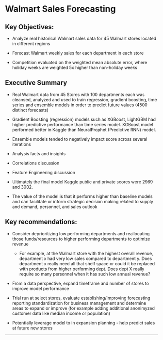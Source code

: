 

# Walmart Sales Forecasting

## Key Objectives:
 
- Analyze real historical Walmart sales data for 45 Walmart stores located in different regions

- Forecast Walmart weekly sales for each department in each store

- Competition evaluated on the weighted mean absolute error, where holiday weeks are weighted 5x higher than non-holiday weeks


## Executive Summary

- Real Walmart data from 45 Stores with 100 departments each was cleansed, analyzed and used to train regression, gradient boosting, time series and ensemble models in order to predict future values (4500 distinct forecasts)

- Gradient Boosting (regression) models such as XGBoost, LightGBM had higher predictive performance than time series model.  XGBoost model performed better in Kaggle than NeuralProphet (Predictive RNN) model.

- Ensemble models tended to negatively impact score across several iterations

- Analysis facts and insights

- Correlations discussion

- Feature Engineering discussion

- Ultimately the final model Kaggle public and private scores were 2969 and 3002.

- The value of the model is that it performs higher than baseline models and can facilitate or inform strategic decision making related to supply and demand, personnel, and sales outlook

## Key recommendations:

- Consider deprioritizing low performing departments and reallocating those funds/resources to higher performing departments to optimize revenue
    
    - For example, at the Walmart store with the highest overall revenue, department x had very low sales compared to department y.  Does department x really need all that shelf space or could it be replaced with products from higher performing dept.  Does dept X really require so many personnel when it has such low annual revenue?
    
- From a data perspective, expand timeframe and number of stores to improve model performance
 
- Trial run at select stores, evaluate establishing/improving forecasting reporting standardization for business management and determine areas to expand or improve (for example adding additional anonimyzed customer data like median income or population)

- Potentially leverage model to in expansion planning - help predict sales at future new stores

---
